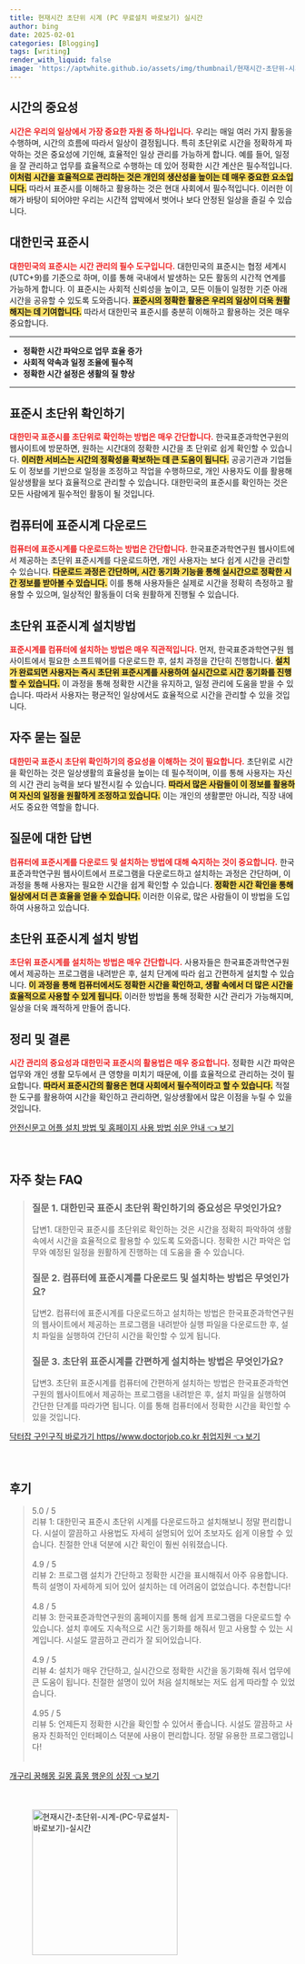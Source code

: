```yaml
---
title: 현재시간 초단위 시계 (PC 무료설치 바로보기) 실시간
author: bing
date: 2025-02-01
categories: [Blogging]
tags: [writing]
render_with_liquid: false
image: 'https://aptwhite.github.io/assets/img/thumbnail/현재시간-초단위-시계-(PC-무료설치-바로보기)-실시간.webp'
---
```



<h2 id='시간의 중요성'>시간의 중요성</h2>

<p><b><span style="color: #ee2323;">시간은 우리의 일상에서 가장 중요한 자원 중 하나입니다.</span></b> 우리는 매일 여러 가지 활동을 수행하며, 시간의 흐름에 따라서 일상이 결정됩니다. 특히 초단위로 시간을 정확하게 파악하는 것은 중요성에 기인해, 효율적인 일상 관리를 가능하게 합니다. 예를 들어, 일정을 잘 관리하고 업무를 효율적으로 수행하는 데 있어 정확한 시간 계산은 필수적입니다. <b><span style="background-color: #ffe066;">이처럼 시간을 효율적으로 관리하는 것은 개인의 생산성을 높이는 데 매우 중요한 요소입니다.</span></b> 따라서 표준시를 이해하고 활용하는 것은 현대 사회에서 필수적입니다. 이러한 이해가 바탕이 되어야만 우리는 시간적 압박에서 벗어나 보다 안정된 일상을 즐길 수 있습니다.</p>

<h2 id='대한민국 표준시'>대한민국 표준시</h2>

<p><b><span style="color: #ee2323;">대한민국의 표준시는 시간 관리의 필수 도구입니다.</span></b> 대한민국의 표준시는 협정 세계시(UTC+9)를 기준으로 하며, 이를 통해 국내에서 발생하는 모든 활동의 시간적 연계를 가능하게 합니다. 이 표준시는 사회적 신뢰성을 높이고, 모든 이들이 일정한 기준 아래 시간을 공유할 수 있도록 도와줍니다. <b><span style="background-color: #ffe066;">표준시의 정확한 활용은 우리의 일상이 더욱 원활해지는 데 기여합니다.</span></b> 따라서 대한민국 표준시를 충분히 이해하고 활용하는 것은 매우 중요합니다.</p>

<hr />

<ul>
    <li><b>정확한 시간 파악으로 업무 효율 증가</b></li>
    <li><b>사회적 약속과 일정 조율에 필수적</b></li>
    <li><b>정확한 시간 설정은 생활의 질 향상</b></li>
</ul>

<hr />

<h2 id='초단위 확인하기'>표준시 초단위 확인하기</h2>

<p><b><span style="color: #ee2323;">대한민국 표준시를 초단위로 확인하는 방법은 매우 간단합니다.</span></b> 한국표준과학연구원의 웹사이트에 방문하면, 원하는 시간대의 정확한 시간을 초 단위로 쉽게 확인할 수 있습니다. <b><span style="background-color: #ffe066;">이러한 서비스는 시간의 정확성을 확보하는 데 큰 도움이 됩니다.</span></b> 공공기관과 기업들도 이 정보를 기반으로 일정을 조정하고 작업을 수행하므로, 개인 사용자도 이를 활용해 일상생활을 보다 효율적으로 관리할 수 있습니다. 대한민국의 표준시를 확인하는 것은 모든 사람에게 필수적인 활동이 될 것입니다.</p>

<h2 id='컴퓨터에 표준시계 다운로드'>컴퓨터에 표준시계 다운로드</h2>

<p><b><span style="color: #ee2323;">컴퓨터에 표준시계를 다운로드하는 방법은 간단합니다.</span></b> 한국표준과학연구원 웹사이트에서 제공하는 초단위 표준시계를 다운로드하면, 개인 사용자는 보다 쉽게 시간을 관리할 수 있습니다. <b><span style="background-color: #ffe066;">다운로드 과정은 간단하며, 시간 동기화 기능을 통해 실시간으로 정확한 시간 정보를 받아볼 수 있습니다.</span></b> 이를 통해 사용자들은 실제로 시간을 정확히 측정하고 활용할 수 있으며, 일상적인 활동들이 더욱 원활하게 진행될 수 있습니다.</p>

<h2 id='초단위 표준시계 설치방법'>초단위 표준시계 설치방법</h2>

<p><b><span style="color: #ee2323;">표준시계를 컴퓨터에 설치하는 방법은 매우 직관적입니다.</span></b> 먼저, 한국표준과학연구원 웹사이트에서 필요한 소프트웨어를 다운로드한 후, 설치 과정을 간단히 진행합니다. <b><span style="background-color: #ffe066;">설치가 완료되면 사용자는 즉시 초단위 표준시계를 사용하여 실시간으로 시간 동기화를 진행할 수 있습니다.</span></b> 이 과정을 통해 정확한 시간을 유지하고, 일정 관리에 도움을 받을 수 있습니다. 따라서 사용자는 평균적인 일상에서도 효율적으로 시간을 관리할 수 있을 것입니다.</p>

<h2 id='자주 묻는 질문'>자주 묻는 질문</h2>

<p><b><span style="color: #ee2323;">대한민국 표준시 초단위 확인하기의 중요성을 이해하는 것이 필요합니다.</span></b> 초단위로 시간을 확인하는 것은 일상생활의 효율성을 높이는 데 필수적이며, 이를 통해 사용자는 자신의 시간 관리 능력을 보다 발전시킬 수 있습니다. <b><span style="background-color: #ffe066;">따라서 많은 사람들이 이 정보를 활용하여 자신의 일정을 원활하게 조정하고 있습니다.</span></b> 이는 개인의 생활뿐만 아니라, 직장 내에서도 중요한 역할을 합니다.</p>

<h2 id='질문에 대한 답변'>질문에 대한 답변</h2>

<p><b><span style="color: #ee2323;">컴퓨터에 표준시계를 다운로드 및 설치하는 방법에 대해 숙지하는 것이 중요합니다.</span></b> 한국표준과학연구원 웹사이트에서 프로그램을 다운로드하고 설치하는 과정은 간단하며, 이 과정을 통해 사용자는 필요한 시간을 쉽게 확인할 수 있습니다. <b><span style="background-color: #ffe066;">정확한 시간 확인을 통해 일상에서 더 큰 효율을 얻을 수 있습니다.</span></b> 이러한 이유로, 많은 사람들이 이 방법을 도입하여 사용하고 있습니다.</p>

<h2 id='초단위 표준시계 설치 방법'>초단위 표준시계 설치 방법</h2>

<p><b><span style="color: #ee2323;">초단위 표준시계를 설치하는 방법은 매우 간단합니다.</span></b> 사용자들은 한국표준과학연구원에서 제공하는 프로그램을 내려받은 후, 설치 단계에 따라 쉽고 간편하게 설치할 수 있습니다. <b><span style="background-color: #ffe066;">이 과정을 통해 컴퓨터에서도 정확한 시간을 확인하고, 생활 속에서 더 많은 시간을 효율적으로 사용할 수 있게 됩니다.</span></b> 이러한 방법을 통해 정확한 시간 관리가 가능해지며, 일상을 더욱 쾌적하게 만들어 줍니다.</p>

<h2 id='정리 및 결론'>정리 및 결론</h2>

<p><b><span style="color: #ee2323;">시간 관리의 중요성과 대한민국 표준시의 활용법은 매우 중요합니다.</span></b> 정확한 시간 파악은 업무와 개인 생활 모두에서 큰 영향을 미치기 때문에, 이를 효율적으로 관리하는 것이 필요합니다. <b><span style="background-color: #ffe066;">따라서 표준시간의 활용은 현대 사회에서 필수적이라고 할 수 있습니다.</span></b> 적절한 도구를 활용하여 시간을 확인하고 관리하면, 일상생활에서 많은 이점을 누릴 수 있을 것입니다.</p>


<p><a class="click-button" title="안전신문고 어플 설치 방법 및 홈페이지 사용 방법 쉬운 안내" href="https://aptwhite.github.io/posts/%EC%95%88%EC%A0%84%EC%8B%A0%EB%AC%B8%EA%B3%A0-%EC%96%B4%ED%94%8C-%EC%84%A4%EC%B9%98-%EB%B0%A9%EB%B2%95-%EB%B0%8F-%ED%99%88%ED%8E%98%EC%9D%B4%EC%A7%80-%EC%82%AC%EC%9A%A9-%EB%B0%A9%EB%B2%95-%EC%89%AC%EC%9A%B4-%EC%95%88%EB%82%B4/" rel="dofollow">안전신문고 어플 설치 방법 및 홈페이지 사용 방법 쉬운 안내 👈 보기</a></p><br>
<h2 id='자주_찾는_FAQ'>자주 찾는 FAQ</h2>
<div itemscope="" itemtype="https://schema.org/FAQPage"> 
<blockquote> 
<div itemscope="" itemprop="mainEntity" itemtype="https://schema.org/Question"> 
<h3 itemprop="name">질문 1. 대한민국 표준시 초단위 확인하기의 중요성은 무엇인가요?</h3> 
<div itemscope="" itemprop="acceptedAnswer" itemtype="https://schema.org/Answer"> 
<span itemprop="text"> 
<p>답변1. 대한민국 표준시를 초단위로 확인하는 것은 시간을 정확히 파악하여 생활 속에서 시간을 효율적으로 활용할 수 있도록 도와줍니다. 정확한 시간 파악은 업무와 예정된 일정을 원활하게 진행하는 데 도움을 줄 수 있습니다.</p> 
</span> 
</div> 
</div> 

<div itemscope="" itemprop="mainEntity" itemtype="https://schema.org/Question"> 
<h3 itemprop="name">질문 2. 컴퓨터에 표준시계를 다운로드 및 설치하는 방법은 무엇인가요?</h3> 
<div itemscope="" itemprop="acceptedAnswer" itemtype="https://schema.org/Answer"> 
<span itemprop="text"> 
<p>답변2. 컴퓨터에 표준시계를 다운로드하고 설치하는 방법은 한국표준과학연구원의 웹사이트에서 제공하는 프로그램을 내려받아 실행 파일을 다운로드한 후, 설치 파일을 실행하여 간단히 시간을 확인할 수 있게 됩니다.</p> 
</span> 
</div> 
</div> 

<div itemscope="" itemprop="mainEntity" itemtype="https://schema.org/Question"> 
<h3 itemprop="name">질문 3. 초단위 표준시계를 간편하게 설치하는 방법은 무엇인가요?</h3> 
<div itemscope="" itemprop="acceptedAnswer" itemtype="https://schema.org/Answer"> 
<span itemprop="text"> 
<p>답변3. 초단위 표준시계를 컴퓨터에 간편하게 설치하는 방법은 한국표준과학연구원의 웹사이트에서 제공하는 프로그램을 내려받은 후, 설치 파일을 실행하여 간단한 단계를 따라가면 됩니다. 이를 통해 컴퓨터에서 정확한 시간을 확인할 수 있을 것입니다.</p> 
</span> 
</div> 
</div> 
</blockquote> 
</div>
<p><a class="click-button" title="닥터잡 구인구직 바로가기 https//www.doctorjob.co.kr 취업지원" href="https://aptwhite.github.io/posts/%EB%8B%A5%ED%84%B0%EC%9E%A1-%EA%B5%AC%EC%9D%B8%EA%B5%AC%EC%A7%81-%EB%B0%94%EB%A1%9C%EA%B0%80%EA%B8%B0-httpswww.doctorjob.co.kr-%EC%B7%A8%EC%97%85%EC%A7%80%EC%9B%90/" rel="dofollow">닥터잡 구인구직 바로가기 https//www.doctorjob.co.kr 취업지원 👈 보기</a></p><br>
<h2 id='후기'>후기</h2>
<div itemscope itemtype="https://schema.org/Product">
  <blockquote>
  <div itemprop="review" itemscope itemtype="https://schema.org/Review">
      <div itemprop="reviewRating" itemscope itemtype="https://schema.org/Rating"> <span itemprop="ratingValue">5.0</span> / <span itemprop="bestRating">5</span> </div>
      <span itemprop="reviewBody">리뷰 1: 대한민국 표준시 초단위 시계를 다운로드하고 설치해보니 정말 편리합니다. 시설이 깔끔하고 사용법도 자세히 설명되어 있어 초보자도 쉽게 이용할 수 있습니다. 친절한 안내 덕분에 시간 확인이 훨씬 쉬워졌습니다.</span>
  </div>
  <br>
  <div itemprop="review" itemscope itemtype="https://schema.org/Review">
      <div itemprop="reviewRating" itemscope itemtype="https://schema.org/Rating"> <span itemprop="ratingValue">4.9</span> / <span itemprop="bestRating">5</span> </div>
      <span itemprop="reviewBody">리뷰 2: 프로그램 설치가 간단하고 정확한 시간을 표시해줘서 아주 유용합니다. 특히 설명이 자세하게 되어 있어 설치하는 데 어려움이 없었습니다. 추천합니다!</span>
  </div>
  <br>
  <div itemprop="review" itemscope itemtype="https://schema.org/Review">
      <div itemprop="reviewRating" itemscope itemtype="https://schema.org/Rating"> <span itemprop="ratingValue">4.8</span> / <span itemprop="bestRating">5</span> </div>
      <span itemprop="reviewBody">리뷰 3: 한국표준과학연구원의 홈페이지를 통해 쉽게 프로그램을 다운로드할 수 있습니다. 설치 후에도 지속적으로 시간 동기화를 해줘서 믿고 사용할 수 있는 시계입니다. 시설도 깔끔하고 관리가 잘 되어있습니다.</span>
  </div>
  <br>
  <div itemprop="review" itemscope itemtype="https://schema.org/Review">
      <div itemprop="reviewRating" itemscope itemtype="https://schema.org/Rating"> <span itemprop="ratingValue">4.9</span> / <span itemprop="bestRating">5</span> </div>
      <span itemprop="reviewBody">리뷰 4: 설치가 매우 간단하고, 실시간으로 정확한 시간을 동기화해 줘서 업무에 큰 도움이 됩니다. 친절한 설명이 있어 처음 설치해보는 저도 쉽게 따라할 수 있었습니다.</span>
  </div>
  <br>
  <div itemprop="review" itemscope itemtype="https://schema.org/Review">
      <div itemprop="reviewRating" itemscope itemtype="https://schema.org/Rating"> <span itemprop="ratingValue">4.95</span> / <span itemprop="bestRating">5</span> </div>
      <span itemprop="reviewBody">리뷰 5: 언제든지 정확한 시간을 확인할 수 있어서 좋습니다. 시설도 깔끔하고 사용자 친화적인 인터페이스 덕분에 사용이 편리합니다. 정말 유용한 프로그램입니다!</span>
  </div>
  <br>
  </blockquote>
</div>
<p><a class="click-button" title="개구리 꿈해몽 길몽 흉몽 행운의 상징" href="https://aptwhite.github.io/posts/%EA%B0%9C%EA%B5%AC%EB%A6%AC-%EA%BF%88%ED%95%B4%EB%AA%BD-%EA%B8%B8%EB%AA%BD-%ED%9D%89%EB%AA%BD-%ED%96%89%EC%9A%B4%EC%9D%98-%EC%83%81%EC%A7%95/" rel="dofollow">개구리 꿈해몽 길몽 흉몽 행운의 상징 👈 보기</a></p><br>
<figure class="image"><img src="https://aptwhite.github.io/assets/img/thumbnail/현재시간-초단위-시계-(PC-무료설치-바로보기)-실시간.webp" alt="현재시간-초단위-시계-(PC-무료설치-바로보기)-실시간" width="256" height="256"></figure>